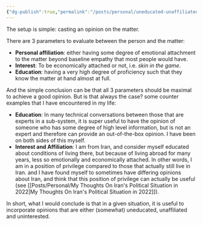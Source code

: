 ```yaml
---
{"dg-publish":true,"permalink":"/posts/personal/uneducated-unaffiliated-disinterested/","created":"2024-03-31T00:45:50.000+08:00","updated":"2024-03-31T00:45:50.000+08:00"}
---
```


The setup is simple: casting an opinion on the matter. 

There are 3 parameters to evaluate between the person and the matter: 

- **Personal affiliation**: either having some degree of emotional attachment to the matter beyond baseline empathy that most people would have. 
- **Interest**: To be economically attached or not, i.e. *skin in the game*.
- **Education**: having a very high degree of proficiency such that they know the matter at hand almost at full.

And the simple conclusion can be that all 3 parameters should be maximal to achieve a good opinion. But is that always the case? some counter examples that I have encountered in my life:

- **Education**: In many technical conversations between those that are experts in a sub-system, it is super useful to have the opinion of someone who has some degree of high level information, but is not an expert and therefore can provide an out-of-the-box opinion. I have been on both sides of this myself.
- **Interest and Affiliation**: I am from Iran, and consider myself educated about conditions of living there, but because of living abroad for many years, less so emotionally and economically attached. In other words, I am in a position of privilege compared to those that actually still live in Iran. and I have found myself to sometimes have differing opinions about Iran, and think that this position of privilege can actually be useful (see [[Posts/Personal/My Thoughts On Iran's Political Situation in 2022\|My Thoughts On Iran's Political Situation in 2022]]). 

In short, what I would conclude is that in a given situation, it is useful to incorporate opinions that are either (somewhat) uneducated, unaffiliated and uninterested.